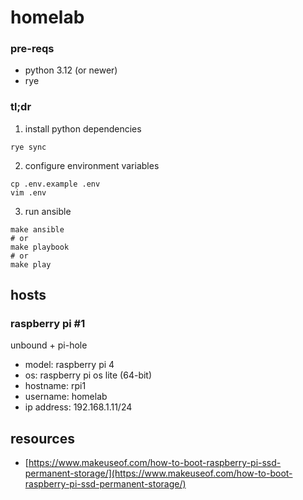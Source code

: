 # homelab

### pre-reqs

-   python 3.12 (or newer)
-   rye

### tl;dr

1. install python dependencies

```shell
rye sync
```

2. configure environment variables

```shell
cp .env.example .env
vim .env
```

3. run ansible

```shell
make ansible
# or
make playbook
# or
make play
```

## hosts

### raspberry pi #1

unbound + pi-hole

-   model: raspberry pi 4
-   os: raspberry pi os lite (64-bit)
-   hostname: rpi1
-   username: homelab
-   ip address: 192.168.1.11/24

## resources

-   [https://www.makeuseof.com/how-to-boot-raspberry-pi-ssd-permanent-storage/](https://www.makeuseof.com/how-to-boot-raspberry-pi-ssd-permanent-storage/)
